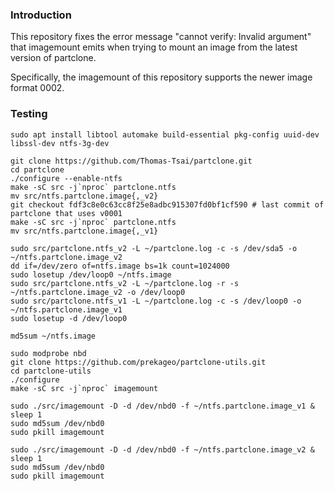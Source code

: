 ### Introduction
This repository fixes the error message "cannot verify: Invalid argument" that
imagemount emits when trying to mount an image from the latest version of
partclone.

Specifically, the imagemount of this repository supports the newer image format 0002.

### Testing
```
sudo apt install libtool automake build-essential pkg-config uuid-dev libssl-dev ntfs-3g-dev

git clone https://github.com/Thomas-Tsai/partclone.git
cd partclone
./configure --enable-ntfs
make -sC src -j`nproc` partclone.ntfs
mv src/ntfs.partclone.image{,_v2}
git checkout fdf3c8e0c63cc8f25e8adbc915307fd0bf1cf590 # last commit of partclone that uses v0001
make -sC src -j`nproc` partclone.ntfs
mv src/ntfs.partclone.image{,_v1}

sudo src/partclone.ntfs_v2 -L ~/partclone.log -c -s /dev/sda5 -o ~/ntfs.partclone.image_v2
dd if=/dev/zero of=ntfs.image bs=1k count=1024000
sudo losetup /dev/loop0 ~/ntfs.image
sudo src/partclone.ntfs_v2 -L ~/partclone.log -r -s ~/ntfs.partclone.image_v2 -o /dev/loop0
sudo src/partclone.ntfs_v1 -L ~/partclone.log -c -s /dev/loop0 -o ~/ntfs.partclone.image_v1
sudo losetup -d /dev/loop0

md5sum ~/ntfs.image

sudo modprobe nbd
git clone https://github.com/prekageo/partclone-utils.git
cd partclone-utils
./configure
make -sC src -j`nproc` imagemount

sudo ./src/imagemount -D -d /dev/nbd0 -f ~/ntfs.partclone.image_v1 &
sleep 1
sudo md5sum /dev/nbd0
sudo pkill imagemount

sudo ./src/imagemount -D -d /dev/nbd0 -f ~/ntfs.partclone.image_v2 &
sleep 1
sudo md5sum /dev/nbd0
sudo pkill imagemount
```
